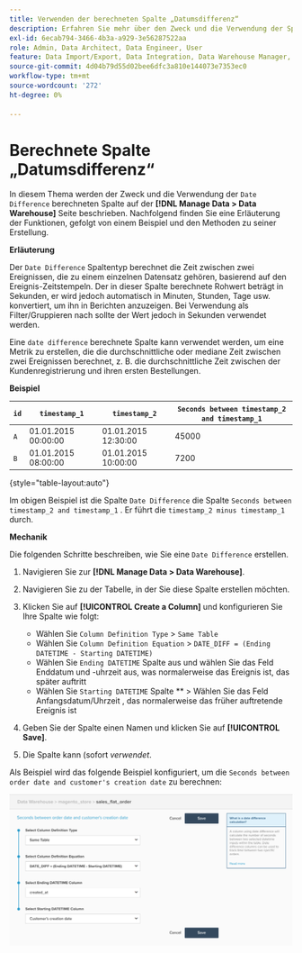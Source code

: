 ```yaml
---
title: Verwenden der berechneten Spalte „Datumsdifferenz“
description: Erfahren Sie mehr über den Zweck und die Verwendung der Spalte „Datumsdifferenz berechnet“.
exl-id: 6ecab794-3466-4b3a-a929-3e56287522aa
role: Admin, Data Architect, Data Engineer, User
feature: Data Import/Export, Data Integration, Data Warehouse Manager, Commerce Tables
source-git-commit: 4d04b79d55d02bee6dfc3a810e144073e7353ec0
workflow-type: tm+mt
source-wordcount: '272'
ht-degree: 0%

---
```


# Berechnete Spalte „Datumsdifferenz“

In diesem Thema werden der Zweck und die Verwendung der `Date Difference` berechneten Spalte auf der **[!DNL Manage Data > Data Warehouse]** Seite beschrieben. Nachfolgend finden Sie eine Erläuterung der Funktionen, gefolgt von einem Beispiel und den Methoden zu seiner Erstellung.

**Erläuterung**

Der `Date Difference` Spaltentyp berechnet die Zeit zwischen zwei Ereignissen, die zu einem einzelnen Datensatz gehören, basierend auf den Ereignis-Zeitstempeln. Der in dieser Spalte berechnete Rohwert beträgt in Sekunden, er wird jedoch automatisch in Minuten, Stunden, Tage usw. konvertiert, um ihn in Berichten anzuzeigen. Bei Verwendung als Filter/Gruppieren nach sollte der Wert jedoch in Sekunden verwendet werden.

Eine `date difference` berechnete Spalte kann verwendet werden, um eine Metrik zu erstellen, die die durchschnittliche oder mediane Zeit zwischen zwei Ereignissen berechnet, z. B. die durchschnittliche Zeit zwischen der Kundenregistrierung und ihren ersten Bestellungen.

**Beispiel**

| **`id`** | **`timestamp_1`** | **`timestamp_2`** | **`Seconds between timestamp_2 and timestamp_1`** |
|--- |--- |--- |--- |
| `A` | 01.01.2015 00:00:00 | 01.01.2015 12:30:00 | 45000 |
| `B` | 01.01.2015 08:00:00 | 01.01.2015 10:00:00 | 7200 |

{style="table-layout:auto"}


Im obigen Beispiel ist die Spalte `Date Difference` die Spalte `Seconds between timestamp_2 and timestamp_1` . Er führt die `timestamp_2 minus timestamp_1` durch.

**Mechanik**

Die folgenden Schritte beschreiben, wie Sie eine `Date Difference` erstellen.

1. Navigieren Sie zur **[!DNL Manage Data > Data Warehouse]**.
1. Navigieren Sie zu der Tabelle, in der Sie diese Spalte erstellen möchten.
1. Klicken Sie auf **[!UICONTROL Create a Column]** und konfigurieren Sie Ihre Spalte wie folgt:
   * Wählen Sie `Column Definition Type` > `Same Table`
   * Wählen Sie `Column Definition Equation` > `DATE_DIFF = (Ending DATETIME - Starting DATETIME)`
   * Wählen Sie `Ending DATETIME` Spalte aus und wählen Sie das Feld Enddatum und -uhrzeit aus, was normalerweise das Ereignis ist, das später auftritt
   * Wählen Sie `Starting DATETIME` Spalte ** > Wählen Sie das Feld Anfangsdatum/Uhrzeit , das normalerweise das früher auftretende Ereignis ist

1. Geben Sie der Spalte einen Namen und klicken Sie auf **[!UICONTROL Save]**.
1. Die Spalte kann (sofort *verwendet*.

Als Beispiel wird das folgende Beispiel konfiguriert, um die `Seconds between order date and customer's creation date` zu berechnen:

![Konfiguration zur Berechnung der Datumsdifferenz mit Spaltenauswahl „Datum/Uhrzeit“](../../assets/date_diff.png)
